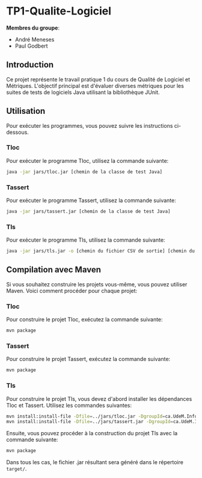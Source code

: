 # TP1-Qualite-Logiciel

**Membres du groupe**:
- André Meneses
- Paul Godbert

## Introduction

Ce projet représente le travail pratique 1 du cours de Qualité de Logiciel et Métriques. L'objectif principal est d'évaluer diverses métriques pour les suites de tests de logiciels Java utilisant la bibliothèque JUnit.

## Utilisation

Pour exécuter les programmes, vous pouvez suivre les instructions ci-dessous.

### Tloc

Pour exécuter le programme Tloc, utilisez la commande suivante:

```sh
java -jar jars/tloc.jar [chemin de la classe de test Java]
```

### Tassert

Pour exécuter le programme Tassert, utilisez la commande suivante:

```sh
java -jar jars/tassert.jar [chemin de la classe de test Java]
```

### Tls

Pour exécuter le programme Tls, utilisez la commande suivante:

```sh
java -jar jars/tls.jar -o [chemin du fichier CSV de sortie] [chemin du répertoire]
```

## Compilation avec Maven

Si vous souhaitez construire les projets vous-même, vous pouvez utiliser Maven. Voici comment procéder pour chaque projet:

### Tloc

Pour construire le projet Tloc, exécutez la commande suivante:

```sh
mvn package
```

### Tassert

Pour construire le projet Tassert, exécutez la commande suivante:

```sh
mvn package
```

### Tls

Pour construire le projet Tls, vous devez d'abord installer les dépendances Tloc et Tassert. Utilisez les commandes suivantes:

```sh
mvn install:install-file -Dfile=../jars/tloc.jar -DgroupId=ca.UdeM.Informatique -DartifactId=tloc -Dversion=0.1.0 -Dpackaging=jar
mvn install:install-file -Dfile=../jars/tassert.jar -DgroupId=ca.UdeM.Informatique -DartifactId=tassert -Dversion=0.1.0 -Dpackaging=jar
```

Ensuite, vous pouvez procéder à la construction du projet Tls avec la commande suivante:

```sh
mvn package
```

Dans tous les cas, le fichier .jar résultant sera généré dans le répertoire `target/`.
